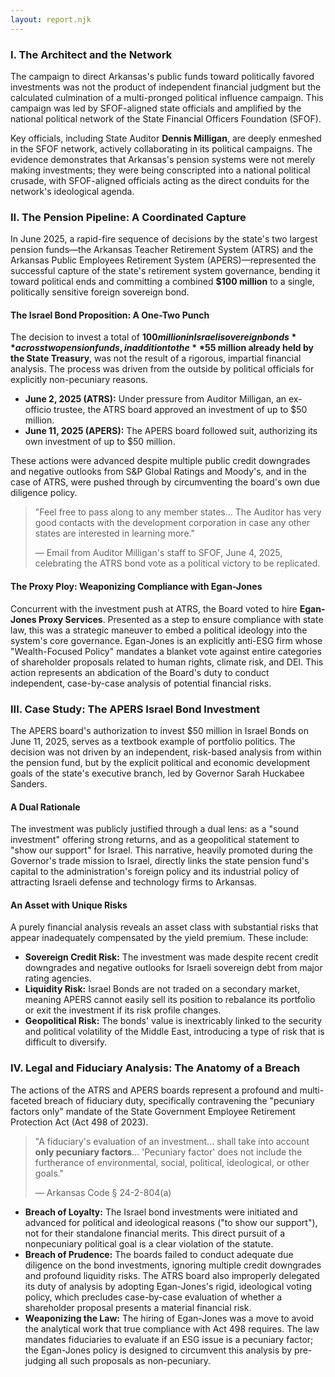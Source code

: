 ```yaml
---
layout: report.njk
---
```

### I. The Architect and the Network

The campaign to direct Arkansas's public funds toward politically favored investments was not the product of independent financial judgment but the calculated culmination of a multi-pronged political influence campaign. This campaign was led by SFOF-aligned state officials and amplified by the national political network of the State Financial Officers Foundation (SFOF).

Key officials, including State Auditor **Dennis Milligan**, are deeply enmeshed in the SFOF network, actively collaborating in its political campaigns. The evidence demonstrates that Arkansas's pension systems were not merely making investments; they were being conscripted into a national political crusade, with SFOF-aligned officials acting as the direct conduits for the network's ideological agenda.

### II. The Pension Pipeline: A Coordinated Capture

In June 2025, a rapid-fire sequence of decisions by the state's two largest pension funds—the Arkansas Teacher Retirement System (ATRS) and the Arkansas Public Employees Retirement System (APERS)—represented the successful capture of the state's retirement system governance, bending it toward political ends and committing a combined **$100 million** to a single, politically sensitive foreign sovereign bond.

#### The Israel Bond Proposition: A One-Two Punch
The decision to invest a total of **$100 million in Israeli sovereign bonds** across two pension funds, in addition to the **$55 million already held by the State Treasury**, was not the result of a rigorous, impartial financial analysis. The process was driven from the outside by political officials for explicitly non-pecuniary reasons.

* **June 2, 2025 (ATRS):** Under pressure from Auditor Milligan, an ex-officio trustee, the ATRS board approved an investment of up to $50 million.
* **June 11, 2025 (APERS):** The APERS board followed suit, authorizing its own investment of up to $50 million.

These actions were advanced despite multiple public credit downgrades and negative outlooks from S&P Global Ratings and Moody's, and in the case of ATRS, were pushed through by circumventing the board's own due diligence policy.

> "Feel free to pass along to any member states... The Auditor has very good contacts with the development corporation in case any other states are interested in learning more."
>
> — Email from Auditor Milligan's staff to SFOF, June 4, 2025, celebrating the ATRS bond vote as a political victory to be replicated.

#### The Proxy Ploy: Weaponizing Compliance with Egan-Jones
Concurrent with the investment push at ATRS, the Board voted to hire **Egan-Jones Proxy Services**. Presented as a step to ensure compliance with state law, this was a strategic maneuver to embed a political ideology into the system's core governance. Egan-Jones is an explicitly anti-ESG firm whose "Wealth-Focused Policy" mandates a blanket vote against entire categories of shareholder proposals related to human rights, climate risk, and DEI. This action represents an abdication of the Board's duty to conduct independent, case-by-case analysis of potential financial risks.

### III. Case Study: The APERS Israel Bond Investment

The APERS board's authorization to invest $50 million in Israel Bonds on June 11, 2025, serves as a textbook example of portfolio politics. The decision was not driven by an independent, risk-based analysis from within the pension fund, but by the explicit political and economic development goals of the state's executive branch, led by Governor Sarah Huckabee Sanders.

#### A Dual Rationale
The investment was publicly justified through a dual lens: as a "sound investment" offering strong returns, and as a geopolitical statement to "show our support" for Israel. This narrative, heavily promoted during the Governor's trade mission to Israel, directly links the state pension fund's capital to the administration's foreign policy and its industrial policy of attracting Israeli defense and technology firms to Arkansas.

#### An Asset with Unique Risks
A purely financial analysis reveals an asset class with substantial risks that appear inadequately compensated by the yield premium. These include:

* **Sovereign Credit Risk:** The investment was made despite recent credit downgrades and negative outlooks for Israeli sovereign debt from major rating agencies.
* **Liquidity Risk:** Israel Bonds are not traded on a secondary market, meaning APERS cannot easily sell its position to rebalance its portfolio or exit the investment if its risk profile changes.
* **Geopolitical Risk:** The bonds' value is inextricably linked to the security and political volatility of the Middle East, introducing a type of risk that is difficult to diversify.

### IV. Legal and Fiduciary Analysis: The Anatomy of a Breach

The actions of the ATRS and APERS boards represent a profound and multi-faceted breach of fiduciary duty, specifically contravening the "pecuniary factors only" mandate of the State Government Employee Retirement Protection Act (Act 498 of 2023).

> "A fiduciary's evaluation of an investment... shall take into account **only pecuniary factors**... 'Pecuniary factor' does not include the furtherance of environmental, social, political, ideological, or other goals."
>
> — Arkansas Code § 24-2-804(a)

* **Breach of Loyalty:** The Israel bond investments were initiated and advanced for political and ideological reasons ("to show our support"), not for their standalone financial merits. This direct pursuit of a nonpecuniary political goal is a clear violation of the statute.
* **Breach of Prudence:** The boards failed to conduct adequate due diligence on the bond investments, ignoring multiple credit downgrades and profound liquidity risks. The ATRS board also improperly delegated its duty of analysis by adopting Egan-Jones's rigid, ideological voting policy, which precludes case-by-case evaluation of whether a shareholder proposal presents a material financial risk.
* **Weaponizing the Law:** The hiring of Egan-Jones was a move to avoid the analytical work that true compliance with Act 498 requires. The law mandates fiduciaries to evaluate if an ESG issue is a pecuniary factor; the Egan-Jones policy is designed to circumvent this analysis by pre-judging all such proposals as non-pecuniary.
